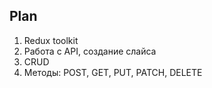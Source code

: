 ## Plan

1. Redux toolkit 
2. Работа с API, создание слайса
3. CRUD
4. Методы: POST, GET, PUT, PATCH, DELETE















